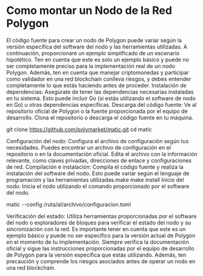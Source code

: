 # Como montar un Nodo de la Red Polygon

El código fuente para crear un nodo de Polygon puede variar según la versión específica del software del nodo y las herramientas utilizadas. A continuación, proporcionaré un ejemplo simplificado de un escenario hipotético. Ten en cuenta que este es solo un ejemplo básico y puede no ser completamente preciso para la implementación real de un nodo Polygon. Además, ten en cuenta que manejar criptomonedas y participar como validador en una red blockchain conlleva riesgos, y debes entender completamente lo que estás haciendo antes de proceder.
Instalación de dependencias: Asegúrate de tener las dependencias necesarias instaladas en tu sistema. Esto puede incluir Go (si estás utilizando el software de nodo en Go) u otras dependencias específicas.
Descarga del código fuente: Ve al repositorio oficial de Polygon o la fuente proporcionada por el equipo de desarrollo. Clona el repositorio o descarga el código fuente en tu máquina.

git clone https://github.com/polymarket/matic.git 
cd matic

Configuración del nodo: Configura el archivo de configuración según tus necesidades. Puedes encontrar un archivo de configuración en el repositorio o en la documentación oficial. Edita el archivo con la información relevante, como claves privadas, direcciones de enlace y configuraciones de red.
Compilación e instalación: Compila el código fuente y realiza la instalación del software del nodo. Esto puede variar según el lenguaje de programación y las herramientas utilizadas.make make install
Inicio del nodo: Inicia el nodo utilizando el comando proporcionado por el software del nodo.

matic --config /ruta/al/archivo/configuracion.toml

Verificación del estado: Utiliza herramientas proporcionadas por el software del nodo o exploradores de bloques para verificar el estado del nodo y su sincronización con la red.
Es importante tener en cuenta que este es un ejemplo básico y puede no ser específico para la versión actual de Polygon en el momento de tu implementación. Siempre verifica la documentación oficial y sigue las instrucciones proporcionadas por el equipo de desarrollo de Polygon para la versión específica que estás utilizando. Además, ten precaución y comprende los riesgos asociados antes de operar un nodo en una red blockchain.
